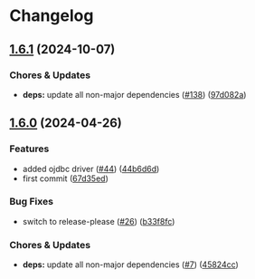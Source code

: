 # Changelog

## [1.6.1](https://github.com/miracum/util-images/compare/cricketeerone-kafka-connect-v1.6.0...cricketeerone-kafka-connect-v1.6.1) (2024-10-07)


### Chores & Updates

* **deps:** update all non-major dependencies ([#138](https://github.com/miracum/util-images/issues/138)) ([97d082a](https://github.com/miracum/util-images/commit/97d082a6be9f30472a015318286ca9e9edf4eb84))

## [1.6.0](https://github.com/miracum/util-images/compare/cricketeerone-kafka-connect-v1.5.2...cricketeerone-kafka-connect-v1.6.0) (2024-04-26)


### Features

* added ojdbc driver ([#44](https://github.com/miracum/util-images/issues/44)) ([44b6d6d](https://github.com/miracum/util-images/commit/44b6d6dd31fa4a8ecdbe6690e8a9374f26e9a6a4))
* first commit ([67d35ed](https://github.com/miracum/util-images/commit/67d35eda3161a81101a7dae0a4709a64863b04d7))


### Bug Fixes

* switch to release-please ([#26](https://github.com/miracum/util-images/issues/26)) ([b33f8fc](https://github.com/miracum/util-images/commit/b33f8fc20e99216e7242e47102ef36830ce9cbbc))


### Chores & Updates

* **deps:** update all non-major dependencies ([#7](https://github.com/miracum/util-images/issues/7)) ([45824cc](https://github.com/miracum/util-images/commit/45824ccdd422ac5c6ee17eacf564b15412219c9a))
